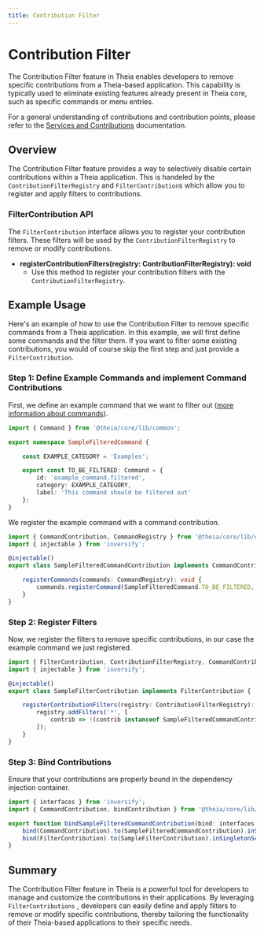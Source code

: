 ```yaml
---
title: Contribution Filter
---
```


# Contribution Filter

The Contribution Filter feature in Theia enables developers to remove specific contributions from a Theia-based application. This capability is typically used to eliminate existing features already present in Theia core, such as specific commands or menu entries.

For a general understanding of contributions and contribution points, please refer to the [Services and Contributions](services_and_contributions/) documentation.

## Overview

The Contribution Filter feature provides a way to selectively disable certain contributions within a Theia application. This is handeled by the `ContributionFilterRegistry` and `FilterContribution`s  which allow you to register and apply filters to contributions.

### FilterContribution API

The `FilterContribution` interface allows you to register your contribution filters. These filters will be used by the `ContributionFilterRegistry` to remove or modify contributions.

- **registerContributionFilters(registry: ContributionFilterRegistry): void**
  - Use this method to register your contribution filters with the `ContributionFilterRegistry`.

## Example Usage

Here's an example of how to use the Contribution Filter to remove specific commands from a Theia application. In this example, we will first define some commands and the filter them. If you want to filter some existing contributions, you would of course skip the first step and just provide a `FilterContribution`.

### Step 1: Define Example Commands and implement Command Contributions

First, we define an example command that we want to filter out ([more information about commands](/commands_keybindings)).

```typescript
import { Command } from '@theia/core/lib/common';

export namespace SampleFilteredCommand {

    const EXAMPLE_CATEGORY = 'Examples';

    export const TO_BE_FILTERED: Command = {
        id: 'example_command.filtered',
        category: EXAMPLE_CATEGORY,
        label: 'This command should be filtered out'
    };
}
```
We register the example command with a command contribution.

```typescript
import { CommandContribution, CommandRegistry } from '@theia/core/lib/common';
import { injectable } from 'inversify';

@injectable()
export class SampleFilteredCommandContribution implements CommandContribution {

    registerCommands(commands: CommandRegistry): void {
        commands.registerCommand(SampleFilteredCommand.TO_BE_FILTERED, { execute: () => { } });
    }
}
```

### Step 2: Register Filters

Now, we register the filters to remove specific contributions, in our case the example command we just registered.

```typescript
import { FilterContribution, ContributionFilterRegistry, CommandContribution } from '@theia/core/lib/common';
import { injectable } from 'inversify';

@injectable()
export class SampleFilterContribution implements FilterContribution {

    registerContributionFilters(registry: ContributionFilterRegistry): void {
        registry.addFilters('*', [
            contrib => !(contrib instanceof SampleFilteredCommandContribution)
        ]);
    }
}
```

### Step 3: Bind Contributions

Ensure that your contributions are properly bound in the dependency injection container.

```typescript
import { interfaces } from 'inversify';
import { CommandContribution, bindContribution } from '@theia/core/lib/common';

export function bindSampleFilteredCommandContribution(bind: interfaces.Bind): void {
    bind(CommandContribution).to(SampleFilteredCommandContribution).inSingletonScope();
    bind(FilterContribution).to(SampleFilterContribution).inSingletonScope();
}
```

## Summary

The Contribution Filter feature in Theia is a powerful tool for developers to manage and customize the contributions in their applications. By leveraging `FilterContributions` , developers can easily define and apply filters to remove or modify specific contributions, thereby tailoring the functionality of their Theia-based applications to their specific needs.

